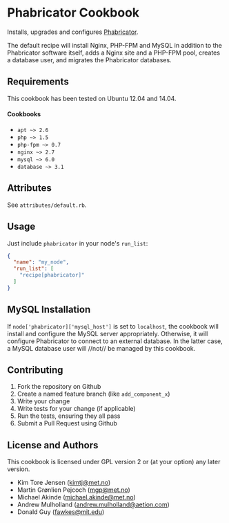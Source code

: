 Phabricator Cookbook
====================
Installs, upgrades and configures [Phabricator](http://phabricator.org/).

The default recipe will install Nginx, PHP-FPM and MySQL in addition to the
Phabricator software itself, adds a Nginx site and a PHP-FPM pool, creates a
database user, and migrates the Phabricator databases.

Requirements
------------
This cookbook has been tested on Ubuntu 12.04 and 14.04.

#### Cookbooks
- `apt ~> 2.6`
- `php ~> 1.5`
- `php-fpm ~> 0.7`
- `nginx ~> 2.7`
- `mysql ~> 6.0`
- `database ~> 3.1`

Attributes
----------
See `attributes/default.rb`.

Usage
-----
Just include `phabricator` in your node's `run_list`:

```json
{
  "name": "my_node",
  "run_list": [
    "recipe[phabricator]"
  ]
}
```

MySQL Installation
------------------

If `node['phabricator]['mysql_host']` is set to `localhost`, the cookbook will
install and configure the MySQL server appropriately. Otherwise, it will
configure Phabricator to connect to an external database. In the latter case, a
MySQL database user will //not// be managed by this cookbook.

Contributing
------------
1. Fork the repository on Github
2. Create a named feature branch (like `add_component_x`)
3. Write your change
4. Write tests for your change (if applicable)
5. Run the tests, ensuring they all pass
6. Submit a Pull Request using Github

License and Authors
-------------------
This cookbook is licensed under GPL version 2 or (at your option) any later version.

* Kim Tore Jensen (kimtj@met.no)
* Martin Grønlien Pejcoch (mgp@met.no)
* Michael Akinde (michael.akinde@met.no)
* Andrew Mulholland (andrew.mulholland@aetion.com)
* Donald Guy (fawkes@mit.edu)
